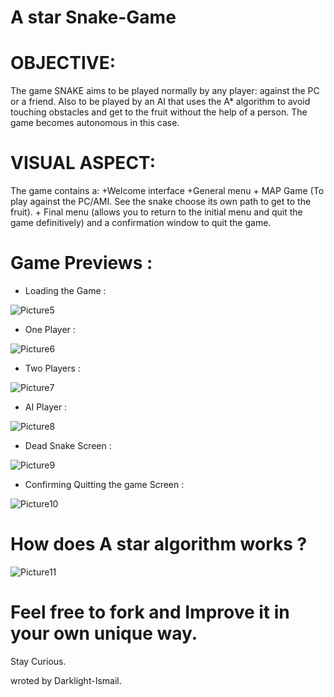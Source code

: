 # A star Snake-Game

# OBJECTIVE:
The game SNAKE aims to be played normally by any player: against the PC or a friend.
Also to be played by an AI that uses the A* algorithm to avoid touching obstacles and get to the fruit without the help of a person. The game becomes autonomous in this case.
# VISUAL ASPECT:
The game contains a:
                                   +Welcome interface
                                   +General menu
                                  + MAP Game (To play against the PC/AMI. See the snake choose its own path to get to the fruit).
                                   + Final menu (allows you to return to the initial menu and quit the game definitively) and a confirmation window to quit the game.
                                   
# Game Previews :
- Loading the Game :


![Picture5](https://user-images.githubusercontent.com/47457939/183465232-cdfee1d6-2f08-4d6e-86e9-18da39f02e6f.jpg)

- One Player :

![Picture6](https://user-images.githubusercontent.com/47457939/183465239-09265741-d7e8-4c61-9375-4637a1bf7d2f.jpg)

- Two Players :

![Picture7](https://user-images.githubusercontent.com/47457939/183465241-9545246e-2306-4319-b10c-a8b54118f0a4.jpg)

- AI Player : 

![Picture8](https://user-images.githubusercontent.com/47457939/183465243-b5355078-9d51-4f94-8c98-e77b0a3c9bc3.png)

- Dead Snake Screen :

![Picture9](https://user-images.githubusercontent.com/47457939/183465210-cad0b4b6-d4da-4cc2-a922-1d67b865894c.jpg)

- Confirming Quitting the game Screen :

![Picture10](https://user-images.githubusercontent.com/47457939/183465215-59a90c9e-f751-4437-be9e-2e0e73192317.jpg)

# How does A star algorithm works ? 

![Picture11](https://user-images.githubusercontent.com/47457939/183465220-608942ce-44bc-448f-8531-cdf5a4d3a03e.png)

# Feel free to fork and Improve it in your own unique way.
Stay Curious.

wroted by Darklight-Ismail.
